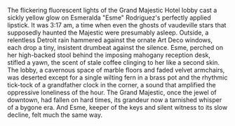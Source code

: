 The flickering fluorescent lights of the Grand Majestic Hotel lobby cast a sickly yellow glow on Esmeralda "Esme" Rodriguez's perfectly applied lipstick.  It was 3:17 am, a time when even the ghosts of vaudeville stars that supposedly haunted the Majestic were presumably asleep. Outside, a relentless Detroit rain hammered against the ornate Art Deco windows, each drop a tiny, insistent drumbeat against the silence. Esme, perched on her high-backed stool behind the imposing mahogany reception desk, stifled a yawn, the scent of stale coffee clinging to her like a second skin. The lobby, a cavernous space of marble floors and faded velvet armchairs, was deserted except for a single wilting fern in a brass pot and the rhythmic tick-tock of a grandfather clock in the corner, a sound that amplified the oppressive loneliness of the hour.  The Grand Majestic, once the jewel of downtown, had fallen on hard times, its grandeur now a tarnished whisper of a bygone era.  And Esme, keeper of the keys and silent witness to its slow decline, felt much the same way.
